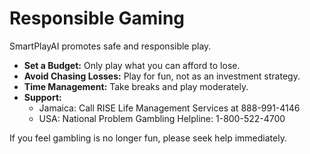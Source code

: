 # Responsible Gaming

SmartPlayAI promotes safe and responsible play.

- **Set a Budget:** Only play what you can afford to lose.
- **Avoid Chasing Losses:** Play for fun, not as an investment strategy.
- **Time Management:** Take breaks and play moderately.
- **Support:**  
  - Jamaica: Call RISE Life Management Services at 888-991-4146  
  - USA: National Problem Gambling Helpline: 1-800-522-4700  

If you feel gambling is no longer fun, please seek help immediately.
